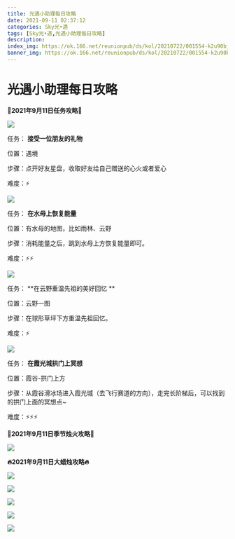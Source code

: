 ```yaml
---
title: 光遇小助理每日攻略
date: 2021-09-11 02:37:12
categories: Sky光•遇
tags: [Sky光•遇,光遇小助理每日攻略]
description: 
index_img: https://ok.166.net/reunionpub/ds/kol/20210722/001554-k2u90bj7ay.png?imageView&thumbnail=600x0&type=jpg
banner_img: https://ok.166.net/reunionpub/ds/kol/20210722/001554-k2u90bj7ay.png?imageView&thumbnail=600x0&type=jpg
---
```

# 光遇小助理每日攻略
  

**👑2021年9月11日任务攻略👑**

![](https://ok.166.net/reunionpub/ds/kol/20210911/011709-ncaylsq6uv.png)

任务： **接受一位朋友的礼物**

位置：遇境

步骤：点开好友星盘，收取好友给自己赠送的心火或者爱心

难度：⚡

![](https://ok.166.net/reunionpub/ds/kol/20210911/011754-1tfuyosl45.png)

任务： **在水母上恢复能量**

位置：有水母的地图，比如雨林、云野

步骤：消耗能量之后，跳到水母上方恢复能量即可。

难度：⚡⚡

![](https://ok.166.net/reunionpub/ds/kol/20210911/011834-j6ts7a4fh0.png)

任务： **在云野重温先祖的美好回忆  **

位置：云野一图

步骤：在球形草坪下方重温先祖回忆。

难度：⚡

![](https://ok.166.net/reunionpub/ds/kol/20210911/011928-wg8u470fth.png)

任务： **在霞光城拱门上冥想**

位置：霞谷-拱门上方

步骤：从霞谷滑冰场进入霞光城（去飞行赛道的方向），走完长阶梯后，可以找到的拱门上面的冥想点~

难度：⚡⚡⚡

 **🌹2021年9月11日季节烛火攻略🌹**

![](https://ok.166.net/reunionpub/ds/kol/20210911/011409-2s5fit9uwm.png)

  

 **🔥2021年9月11日大蜡烛攻略🔥**

![](https://ok.166.net/reunionpub/ds/kol/20210911/011436-z20w8369ko.png)

![](https://ok.166.net/reunionpub/ds/kol/20210911/011447-w8tzdbrpf1.png)

  

![](https://ok.166.net/reunionpub/ds/kol/20210911/011507-50fa13hdvy.png)

![](https://ok.166.net/reunionpub/ds/kol/20210911/011640-ojalmh3snf.png)

![](https://ok.166.net/reunionpub/ds/kol/20210911/011531-gwbslf0i1u.png)

